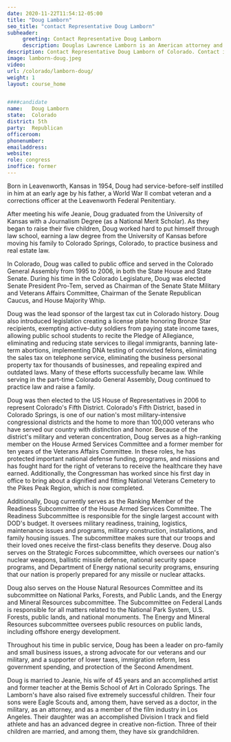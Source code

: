 ```yaml
---
date: 2020-11-22T11:54:12-05:00
title: "Doug Lamborn"
seo_title: "contact Representative Doug Lamborn"
subheader:
     greeting: Contact Representative Doug Lamborn 
     description: Douglas Lawrence Lamborn is an American attorney and politician, currently serving as the U.S. Representative for Colorado's 5th congressional district. He is a member of the Republican Party. Seated in 2007, his district is based in Colorado Springs.
description: Contact Representative Doug Lamborn of Colorado. Contact information for Doug Lamborn includes email address, phone number, and mailing address.
image: lamborn-doug.jpeg
video: 
url: /colorado/lamborn-doug/
weight: 1
layout: course_home


####candidate
name:	Doug Lamborn
state:	Colorado
district: 5th
party:	Republican
officeroom:	
phonenumber:	
emailaddress:	
website:	
role: congress
inoffice: former
---
```

Born in Leavenworth, Kansas in 1954, Doug had service-before-self instilled in him at an early age by his father, a World War II combat veteran and a corrections officer at the Leavenworth Federal Penitentiary.

After meeting his wife Jeanie, Doug graduated from the University of Kansas with a Journalism Degree (as a National Merit Scholar). As they began to raise their five children, Doug worked hard to put himself through law school, earning a law degree from the University of Kansas before moving his family to Colorado Springs, Colorado, to practice business and real estate law.

In Colorado, Doug was called to public office and served in the Colorado General Assembly from 1995 to 2006, in both the State House and State Senate. During his time in the Colorado Legislature, Doug was elected Senate President Pro-Tem, served as Chairman of the Senate State Military and Veterans Affairs Committee, Chairman of the Senate Republican Caucus, and House Majority Whip.
 

Doug was the lead sponsor of the largest tax cut in Colorado history. Doug also introduced legislation creating a license plate honoring Bronze Star recipients, exempting active-duty soldiers from paying state income taxes, allowing public school students to recite the Pledge of Allegiance, eliminating and reducing state services to illegal immigrants, banning late-term abortions, implementing DNA testing of convicted felons, eliminating the sales tax on telephone service, eliminating the business personal property tax for thousands of businesses, and repealing expired and outdated laws. Many of these efforts successfully became law. While serving in the part-time Colorado General Assembly, Doug continued to practice law and raise a family. 

Doug was then elected to the US House of Representatives in 2006 to represent Colorado's Fifth District. Colorado's Fifth District, based in Colorado Springs, is one of our nation's most military-intensive congressional districts and the home to more than 100,000 veterans who have served our country with distinction and honor. Because of the district's military and veteran concentration, Doug serves as a high-ranking member on the House Armed Services Committee and a former member for ten years of the Veterans Affairs Committee. In these roles, he has protected important national defense funding, programs, and missions and has fought hard for the right of veterans to receive the healthcare they have earned. Additionally, the Congressman has worked since his first day in office to bring about a dignified and fitting National Veterans Cemetery to the Pikes Peak Region, which is now completed.

Additionally, Doug currently serves as the Ranking Member of the Readiness Subcommittee of the House Armed Services Committee. The Readiness Subcommittee is responsible for the single largest account with DOD's budget. It oversees military readiness, training, logistics, maintenance issues and programs, military construction, installations, and family housing issues. The subcommittee makes sure that our troops and their loved ones receive the first-class benefits they deserve. Doug also serves on the Strategic Forces subcommittee, which oversees our nation's nuclear weapons, ballistic missile defense, national security space programs, and Department of Energy national security programs, ensuring that our nation is properly prepared for any missile or nuclear attacks.

Doug also serves on the House Natural Resources Committee and its subcommittee on National Parks, Forests, and Public Lands, and the Energy and Mineral Resources subcommittee. The Subcommittee on Federal Lands is responsible for all matters related to the National Park System, U.S. Forests, public lands, and national monuments. The Energy and Mineral Resources subcommittee oversees public resources on public lands, including offshore energy development.
 

Throughout his time in public service, Doug has been a leader on pro-family and small business issues, a strong advocate for our veterans and our military, and a supporter of lower taxes, immigration reform, less government spending, and protection of the Second Amendment.

Doug is married to Jeanie, his wife of 45 years and an accomplished artist and former teacher at the Bemis School of Art in Colorado Springs. The Lamborn's have also raised five extremely successful children. Their four sons were Eagle Scouts and, among them, have served as a doctor, in the military, as an attorney, and as a member of the film industry in Los Angeles. Their daughter was an accomplished Division I track and field athlete and has an advanced degree in creative non-fiction. Three of their children are married, and among them, they have six grandchildren.
